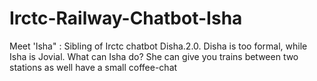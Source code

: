 # Irctc-Railway-Chatbot-Isha
Meet 'Isha" :  Sibling of Irctc chatbot Disha.2.0. Disha is too formal, while Isha is Jovial. What can Isha do? She can give you trains between two stations as well have a small coffee-chat
